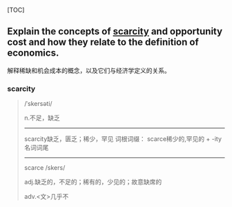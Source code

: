 [TOC]

## Explain the concepts of <u>scarcity</u> and opportunity cost and how they relate to the definition of economics.

解释稀缺和机会成本的概念，以及它们与经济学定义的关系。

### scarcity

> /ˈskersəti/
>
> n.不足，缺乏
>
> ---
>
> scarcity缺乏，匮乏；稀少，罕见
> 词根词缀： scarce稀少的,罕见的 + -ity名词词尾
>
> ---
>
> scarce	/skers/
>
> adj.缺乏的，不足的；稀有的，少见的；故意缺席的
>
> adv.<文>几乎不